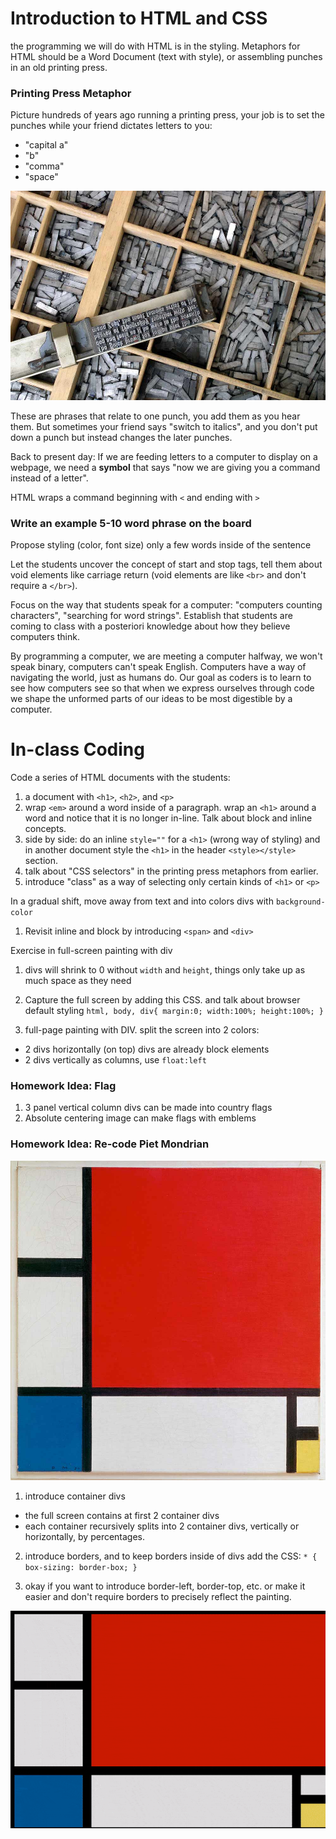# Introduction to HTML and CSS

the programming we will do with HTML is in the styling. Metaphors for HTML should be a Word Document (text with style), or assembling punches in an old printing press.

### Printing Press Metaphor

Picture hundreds of years ago running a printing press, your job is to set the punches while your friend dictates letters to you: 

 - "capital a"
 - "b"
 - "comma"
 - "space"

![image](https://raw.githubusercontent.com/SFPC/workshops/master/Introduction%20to%20Coding/images/punches.jpg)

These are phrases that relate to one punch, you add them as you hear them. But sometimes your friend says "switch to italics", and you don't put down a punch but instead changes the later punches.

Back to present day: If we are feeding letters to a computer to display on a webpage, we need a __symbol__ that says "now we are giving you a command instead of a letter".

HTML wraps a command beginning with `<` and ending with `>`

### Write an example 5-10 word phrase on the board

Propose styling (color, font size) only a few words inside of the sentence

Let the students uncover the concept of start and stop tags, tell them about void elements like carriage return (void elements are like `<br>` and don't require a `</br>`).

Focus on the way that students speak for a computer: "computers counting characters", "searching for word strings". Establish that students are coming to class with a posteriori knowledge about how they believe computers think.

By programming a computer, we are meeting a computer halfway, we won't speak binary, computers can't speak English. Computers have a way of navigating the world, just as humans do. Our goal as coders is to learn to see how computers see so that when we express ourselves through code we shape the unformed parts of our ideas to be most digestible by a computer.

# In-class Coding

Code a series of HTML documents with the students:

1. a document with `<h1>`, `<h2>`, and `<p>`
2. wrap `<em>` around a word inside of a paragraph. wrap an `<h1>` around a word and notice that it is no longer in-line. Talk about block and inline concepts.
3. side by side: do an inline `style=""` for a `<h1>` (wrong way of styling) and in another document style the `<h1>` in the header `<style></style>` section.
4. talk about "CSS selectors" in the printing press metaphors from earlier.
5. introduce "class" as a way of selecting only certain kinds of `<h1>` or `<p>`

In a gradual shift, move away from text and into colors divs with `background-color`

1. Revisit inline and block by introducing `<span>` and `<div>`

Exercise in full-screen painting with div

1. divs will shrink to 0 without `width` and `height`, things only take up as much space as they need

2. Capture the full screen by adding this CSS. and talk about browser default styling `html, body, div{ margin:0; width:100%; height:100%; }`

3. full-page painting with DIV. split the screen into 2 colors: 
 - 2 divs horizontally (on top) divs are already block elements
 - 2 divs vertically as columns, use `float:left`

### Homework Idea: Flag

1. 3 panel vertical column divs can be made into country flags
2. Absolute centering image can make flags with emblems

### Homework Idea: Re-code Piet Mondrian

![image](https://raw.githubusercontent.com/SFPC/workshops/master/Introduction%20to%20Coding/images/mondrian.jpg)

1. introduce container divs
 - the full screen contains at first 2 container divs
 - each container recursively splits into 2 container divs, vertically or horizontally, by percentages.
2. introduce borders, and to keep borders inside of divs add the CSS: `* { box-sizing: border-box; }`

3. okay if you want to introduce border-left, border-top, etc. or make it easier and don't require borders to precisely reflect the painting.

![image](https://raw.githubusercontent.com/SFPC/workshops/master/Introduction%20to%20Coding/images/mondrian.gif)